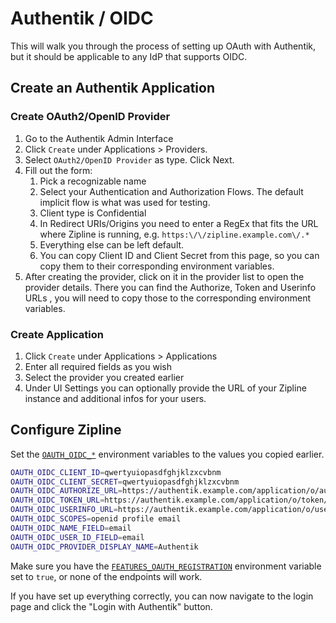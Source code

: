 # Authentik / OIDC
This will walk you through the process of setting up OAuth with Authentik, but it should be applicable to any IdP that supports OIDC.

## Create an Authentik Application

### Create OAuth2/OpenID Provider
1. Go to the Authentik Admin Interface
2. Click `Create` under Applications > Providers.
3. Select `OAuth2/OpenID Provider` as type. Click Next.
4. Fill out the form:
   1. Pick a recognizable name
   2. Select your Authentication and Authorization Flows. The default implicit flow is what was used for testing.
   3. Client type is Confidential
   4. In Redirect URIs/Origins you need to enter a RegEx that fits the URL where Zipline is running, e.g. `https:\/\/zipline.example.com\/.*`
   5. Everything else can be left default.
   6. You can copy Client ID and Client Secret from this page, so you can copy them to their corresponding environment variables.
5. After creating the provider, click on it in the provider list to open the provider details. There you can find the Authorize, Token and Userinfo URLs , you will need to copy those to the corresponding environment variables.

### Create Application
1. Click `Create` under Applications > Applications
2. Enter all required fields as you wish
3. Select the provider you created earlier
4. Under UI Settings you can optionally provide the URL of your Zipline instance and additional infos for your users.

## Configure Zipline
Set the [`OAUTH_OIDC_*`](/docs/config/oauth#oauth_oidc_client_id) environment variables to the values you copied earlier.

```bash
OAUTH_OIDC_CLIENT_ID=qwertyuiopasdfghjklzxcvbnm
OAUTH_OIDC_CLIENT_SECRET=qwertyuiopasdfghjklzxcvbnm
OAUTH_OIDC_AUTHORIZE_URL=https://authentik.example.com/application/o/authorize/
OAUTH_OIDC_TOKEN_URL=https://authentik.example.com/application/o/token/
OAUTH_OIDC_USERINFO_URL=https://authentik.example.com/application/o/userinfo/
OAUTH_OIDC_SCOPES=openid profile email
OAUTH_OIDC_NAME_FIELD=email
OAUTH_OIDC_USER_ID_FIELD=email
OAUTH_OIDC_PROVIDER_DISPLAY_NAME=Authentik
```

Make sure you have the [`FEATURES_OAUTH_REGISTRATION`](/docs/config/features#featuresoauthregistration) environment variable set to `true`, or none of the endpoints will work.

If you have set up everything correctly, you can now navigate to the login page and click the "Login with Authentik" button.